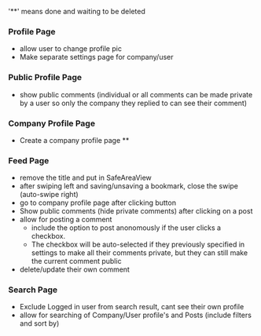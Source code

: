 '**' means done and waiting to be deleted

### Profile Page    
- allow user to change profile pic
- Make separate settings page for company/user

### Public Profile Page
- show public comments (individual or all comments can be made private by a user so only the company they replied to can see their comment)

### Company Profile Page
- Create a company profile page **

### Feed Page
- remove the title and put in SafeAreaView
- after swiping left and saving/unsaving a bookmark, close the swipe (auto-swipe right)
- go to company profile page after clicking button
- Show public comments (hide private comments) after clicking on a post
- allow for posting a comment 
    - include the option to post anonomously if the user clicks a checkbox. 
    - The checkbox will be auto-selected if they previously specified in settings to make all their comments private, but they can still make the current comment public
- delete/update their own comment

### Search Page
- Exclude Logged in user from search result, cant see their own profile
- allow for searching of Company/User profile's and Posts (include filters and sort by)